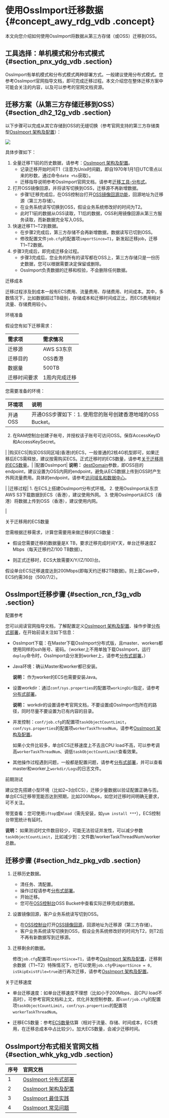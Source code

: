# 使用OssImport迁移数据 {#concept_awy_rdg_vdb .concept}

本文向您介绍如何使用OssImport将数据从第三方存储（或OSS）迁移到OSS。

## 工具选择：单机模式和分布式模式 {#section_pnx_ydg_vdb .section}

OssImport有单机模式和分布式模式两种部署方式。一般建议使用分布式模式。您参考OssImport官网指导文档，即可完成迁移过程。本文介绍您在整体迁移方案中可能会关注的内容，以及可以参考的官网文档资源。

## 迁移方案（从第三方存储迁移到OSS） {#section_dh2_12g_vdb .section}

以下步骤可以完成从其它存储到OSS的无缝切换（参考官网支持的第三方存储类型[OssImport 架构及配置](../cn.zh-CN/常用工具/ossimport/说明及配置.md#)）：

![](http://static-aliyun-doc.oss-cn-hangzhou.aliyuncs.com/assets/img/4431/1976_zh-CN.png)

具体步骤如下：

1.  全量迁移T1前的历史数据，请参考：[OssImport 架构及配置](../cn.zh-CN/常用工具/ossimport/说明及配置.md#)。
    -   记录迁移开始时间T1（注意为Unix时间戳，即自1970年1月1日UTC零点以来的秒数，通过命令`date +%s`获取）。
    -   迁移指导说明参考OssImport官网文档，请参考[迁移工具-分布式](../cn.zh-CN/常用工具/ossimport/分布式部署.md#)。
2.  打开OSS镜像回源，并将读写切换到OSS，迁移源不再新增数据。
    -   步骤1迁移完成后，在OSS控制台打开[OSS镜像回源功能](../cn.zh-CN/控制台用户指南/管理存储空间/设置回源规则.md#)，回源地址为迁移源（第三方存储）。
    -   在业务系统读写切换到OSS，假设业务系统修改好的时间为T2。
    -   此时T1前的数据从OSS读取，T1后的数据，OSS利用镜像回源从第三方服务读取，而新数据完全写入OSS。
3.  快速迁移T1~T2到数据。
    -   在步骤2完成后，第三方存储不会再新增数据，数据读写已切到OSS。
    -   修改配置文件`job.cfg`的配置项`importSince=T1`，新发起迁移job，迁移T1~T2数据。
4.  步骤3完成后，即完成迁移全过程。
    -   步骤3完成后，您业务的所有的读写都在OSS上，第三方存储只是一份历史数据，您可以根据需要决定保留或删除。
    -   OssImport负责数据的迁移和校验，不会删除任何数据。

迁移成本

迁移过程涉及到成本一般有ECS费用、流量费用、存储费用、时间成本。其中，多数情况下，比如数据超过TB级别，存储成本和迁移时间成正比，而ECS费用相对流量、存储费用较小。

环境准备

假设您有如下迁移需求：

|需求项|需求情况|
|:--|:---|
|迁移源|AWS S3东京|
|迁移目的|OSS香港|
|数据量|500TB|
|迁移时间要求|1周内完成迁移|

您需要准备的环境：

|环境项|说明|
|:--|:-|
|开通OSS|开通OSS步骤如下：1.  使用您的账号创建香港地域的OSS Bucket。
2.  在RAM控制台创建子帐号，并授权该子账号可访问OSS。保存AccessKeyID和AccessKeySecret。

|
|购买ECS|购买OSS同区域\(香港\)的ECS，一般普通的2核4G机型即可，如果迁移后ECS需释放，建议按需购买ECS。正式迁移时的ECS数量，请参考[关于迁移用的ECS数量](#ecs1)。|
|配置OssImport| **说明：** [destDomain](../cn.zh-CN/常用工具/ossimport/说明及配置.md#)参数，即OSS目的endpoint，建议设置为OSS内网的endpoint，避免从ECS数据上传到OSS时产生外网流量费用。具体的endpoint，请参考[访问域名和数据中心](../cn.zh-CN/开发指南/访问域名和数据中心.md#)。

 |
|迁移过程| 1.  在ECS上搭建OssImport分布式环境。
2.  使用OssImport从东京AWS S3下载数据到ECS（香港），建议使用外网。
3.  使用OssImport从ECS（香港）将数据上传到OSS（香港），建议使用内网。

 |

关于迁移用的ECS数量

您需根据迁移需求，计算您需要用来做迁移的ECS数量：

-   假设您需要迁移的数据量是X TB，要求迁移完成时间Y天，单台迁移速度Z Mbps（每天迁移约Z/100 TB数据）。

-   则正式迁移时，ECS大致需要X/Y/\(Z/100\)台。


假设单台ECS迁移速度达到200Mbps\(即每天约迁移2TB数据\)。则上面Case中，ECS约需36台（500/7/2）。

## OssImport迁移步骤 {#section_rcn_f3g_vdb .section}

配置参考

您可以阅读官网指导文档，了解配置定义[OssImport 架构及配置](../cn.zh-CN/常用工具/ossimport/说明及配置.md#)、操作步骤[分布式部署](../cn.zh-CN/常用工具/ossimport/分布式部署.md#)，在开始前请关注如下信息：

-   OssImport下载：在Master下载OssImport分布式版，且master、workers都使用同样的ssh账号、密码。（worker上不用单独下载OssImport，运行`deploy`命令时，OssImport会分发到worker上，请参考[分布式部署](../cn.zh-CN/常用工具/ossimport/分布式部署.md#)。）

-   Java环境：确认Master和worker都已安装。

    **说明：** 作为worker的ECS也需要安装Java。

-   设置workdir：通过`conf/sys.properties`的配置项`workingDir`指定，请参考[分布式部署](../cn.zh-CN/常用工具/ossimport/分布式部署.md#)。

    **说明：** workdir的设置请参考官网文档，不要设置成OssImport包所在的路径，同时尽量不要设置为已有内容的目录。

-   并发控制：`conf/job.cfg`的配置项`taskObjectCountLimit`，`conf/sys.properties`的配置项`workerTaskThreadNum`，请参考[OssImport 架构及配置](../cn.zh-CN/常用工具/ossimport/说明及配置.md#)。

    如果小文件比较多，单台ECS迁移速度上不去且CPU load不高，可以参考调高`workerTaskThreadNum`、调低`taskObjectCountLimit`查看效果。

-   其他操作过程遇到问题，一般都是配置问题，请参考[分布式部署](../cn.zh-CN/常用工具/ossimport/分布式部署.md#)，并可以查看master和worker上`workdir/Logs`的日志文件。

前期测试

建议您先搭建小型环境（比如2~3台ECS），迁移少量数据以验证配置正确与否。单台ECS迁移带宽能否达到预期，比如200Mbps，如您对迁移时间明确无要求，可不关注。

带宽查看：您可使用`iftop`或`Nload`（需先安装，如`yum install ***`），ECS控制台带宽统计有延时。

**说明：** 如果测试时文件数目较少，可能无法验证并发性，可以减少参数`taskObjectCountLimit`，比如减少到：文件数/workerTaskThreadNum/worker总数。

## 迁移步骤 {#section_hdz_pkg_vdb .section}

1.  迁移历史数据。
    -   清任务、清配置。
    -   操作过程请参考[分布式部署](../cn.zh-CN/常用工具/ossimport/分布式部署.md#)。
    -   开始迁移。
    -   您可在[OSS控制台](https://oss.console.aliyun.com/overview)OSS Bucket中查看实际迁移完成的数据。
2.  设置镜像回源，客户业务系统读写切到OSS。
    -   在[OSS控制台](https://oss.console.aliyun.com/)打开[OSS镜像回源](../cn.zh-CN/控制台用户指南/管理存储空间/设置回源规则.md#)，回源地址为迁移源（第三方存储）。
    -   客户业务系统读写切换到OSS，假设业务系统修改好的时间为T2，则T2后不再有新数据写到迁移源。
3.  迁移剩余的数据。

    修改`job.cfg`配置项`importSince=T1`，请参考[OssImport 架构及配置](../cn.zh-CN/常用工具/ossimport/说明及配置.md#)，迁移剩余数据（T1~T2）特殊情况下，也可以使用`job.cfg`中`importSince = 0, isSkipExistFile=true`进行再次迁移，请参考[OssImport 架构及配置](../cn.zh-CN/常用工具/ossimport/说明及配置.md#)。


关于迁移速度

-   单台迁移速度：如单台迁移速度不理想（比如小于200Mbps、且CPU load不高时），可参考官网文档和上文，优化并发控制参数，即`conf/job.cfg`的配置项`taskObjectCountLimit`，`conf/sys.properties`的配置项`workerTaskThreadNum`。

-   迁移ECS数量：参考[ECS数量](#ecs1)估算（相对于流量、存储、时间成本，ECS费用，在迁移总成本中占比较少）。加大ECS数量，会减少迁移时间。


## OssImport分布式相关官网文档 {#section_whk_ykg_vdb .section}

|序号|官网文档|
|:-|:---|
|1|[OssImport 分布式部署](../cn.zh-CN/常用工具/ossimport/分布式部署.md#)|
|2|[OssImport 架构及配置](../cn.zh-CN/常用工具/ossimport/说明及配置.md#)|
|3|[OssImport 最佳实践](../cn.zh-CN/常用工具/ossimport/数据迁移.md#)|
|4|[OssImport 常见问题](../cn.zh-CN/常用工具/ossimport/常见问题.md#)|

